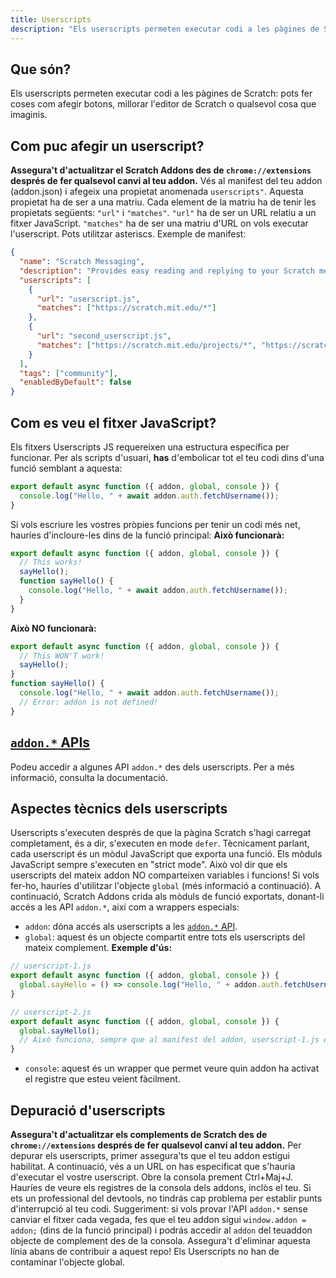 ```yaml
---
title: Userscripts
description: "Els userscripts permeten executar codi a les pàgines de Scratch: pots fer coses com afegir botons, millorar l'editor de Scratch o qualsevol cosa que imaginis."
---
```

## Que són?
Els userscripts permeten executar codi a les pàgines de Scratch: pots fer coses com afegir botons, millorar l'editor de Scratch o qualsevol cosa que imaginis.

## Com puc afegir un userscript?
**Assegura't d'actualitzar el Scratch Addons des de `chrome://extensions` després de fer qualsevol canvi al teu addon.**
Vés al manifest del teu addon (addon.json) i afegeix una propietat anomenada `userscripts"`.
Aquesta propietat ha de ser a una matriu.
Cada element de la matriu ha de tenir les propietats següents: `"url"` i `"matches"`.
`"url"` ha de ser un URL relatiu a un fitxer JavaScript.
`"matches"` ha de ser una matriu d'URL on vols executar l'userscript. Pots utilitzar asteriscs.
Exemple de manifest:
```json
{
  "name": "Scratch Messaging",
  "description": "Provides easy reading and replying to your Scratch messages.",
  "userscripts": [
    {
      "url": "userscript.js",
      "matches": ["https://scratch.mit.edu/*"]
    },
    {
      "url": "second_userscript.js",
      "matches": ["https://scratch.mit.edu/projects/*", "https://scratch.mit.edu/users/*"]
    }
  ],
  "tags": ["community"],
  "enabledByDefault": false
}
```

## Com es veu el fitxer JavaScript?
Els fitxers Userscripts JS requereixen una estructura específica per funcionar.
Per als scripts d'usuari, **has** d'embolicar tot el teu codi dins d'una funció semblant a aquesta:
```js
export default async function ({ addon, global, console }) {
  console.log("Hello, " + await addon.auth.fetchUsername());
}
```
Si vols escriure les vostres pròpies funcions per tenir un codi més net, hauríes d'incloure-les dins de la funció principal:
**Això funcionarà:**
```js
export default async function ({ addon, global, console }) {
  // This works!
  sayHello();
  function sayHello() {
    console.log("Hello, " + await addon.auth.fetchUsername());
  }
}
```
**Això NO funcionarà:**
```js
export default async function ({ addon, global, console }) {
  // This WON'T work!
  sayHello();
}
function sayHello() {
  console.log("Hello, " + await addon.auth.fetchUsername());
  // Error: addon is not defined!
}
```

## [`addon.*` APIs](/docs/developing/addon-apis-reference)
Podeu accedir a algunes API `addon.*` des dels userscripts. Per a més informació, consulta la documentació.

## Aspectes tècnics dels userscripts
Userscripts s'executen després de que la pàgina Scratch s'hagi carregat completament, és a dir, s'executen en mode `defer`.
Tècnicament parlant, cada userscript és un mòdul JavaScript que exporta una funció. Els mòduls JavaScript sempre s'executen en "strict mode".
Això vol dir que els userscripts del mateix addon NO comparteixen variables i funcions! Si vols fer-ho, hauríes d'utilitzar l'objecte `global` (més informació a continuació).
A continuació, Scratch Addons crida als mòduls de funció exportats, donant-li accés a les API `addon.*`, així com a wrappers especials:
- `addon`: dóna accés als userscripts a les [`addon.*` API](/docs/developing/addon-apis-reference).
- `global`: aquest és un objecte compartit entre tots els userscripts del mateix complement. **Exemple d'ús:**
```js
// userscript-1.js
export default async function ({ addon, global, console }) {
  global.sayHello = () => console.log("Hello, " + addon.auth.fetchUsername());
}

// userscript-2.js
export default async function ({ addon, global, console }) {
  global.sayHello();
  // Això funciona, sempre que al manifest del addon, userscript-1.js estigui abans que userscript-2.js a la matriu userscripts.
}
```
- `console`: aquest és un wrapper que permet veure quin addon ha activat el registre que esteu veient fàcilment.

## Depuració d'userscripts
**Assegura't d'actualitzar els complements de Scratch des de `chrome://extensions` després de fer qualsevol canvi al teu addon.**
Per depurar els userscripts, primer assegura'ts que el teu addon estigui habilitat.
A continuació, vés a un URL on has especificat que s'hauria d'executar el vostre userscript.
Obre la consola prement Ctrl+Maj+J.
Hauríes de veure els registres de la consola dels addons, inclòs el teu. Si ets un professional del devtools, no tindrás cap problema per establir punts d'interrupció al teu codi.
Suggeriment: si vols provar l'API `addon.*` sense canviar el fitxer cada vegada, fes que el teu addon sigui `window.addon = addon;` (dins de la funció principal) i podrás accedir al `addon` del teuaddon objecte de complement des de la consola. Assegura't d'eliminar aquesta línia abans de contribuir a aquest repo! Els Userscripts no han de contaminar l'objecte global.
